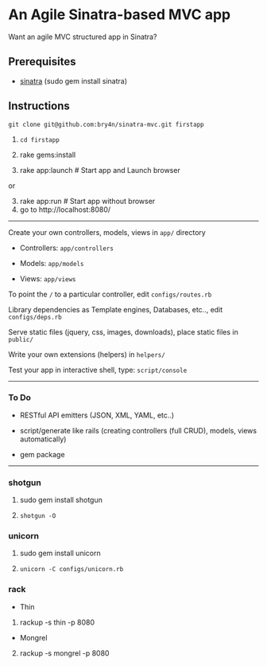 An Agile Sinatra-based MVC app
====================

Want an agile MVC structured app in Sinatra? 

## Prerequisites

- [sinatra](http://www.sinatra.com/) (sudo gem install sinatra)


## Instructions

`git clone git@github.com:bry4n/sinatra-mvc.git firstapp`

1) `cd firstapp`

2) rake gems:install

3) rake app:launch  # Start app and Launch browser

or

3) rake app:run # Start app without browser
4) go to http://localhost:8080/

---

Create your own controllers, models, views in `app/` directory

- Controllers: `app/controllers`

- Models: `app/models`

- Views: `app/views`

To point the `/` to a particular controller, edit `configs/routes.rb`

Library dependencies as Template engines, Databases, etc.., edit `configs/deps.rb`

Serve static files (jquery, css, images, downloads), place static files in `public/`

Write your own extensions (helpers) in `helpers/`

Test your app in interactive shell, type: `script/console`

---

### To Do

- RESTful API emitters (JSON, XML, YAML, etc..)

- script/generate like rails (creating controllers (full CRUD), models, views automatically)

- gem package

---

### shotgun

1) sudo gem install shotgun

2) `shotgun -O`


### unicorn

1) sudo gem install unicorn

2) `unicorn -C configs/unicorn.rb`


### rack

- Thin

1) rackup -s thin -p 8080

- Mongrel

2) rackup -s mongrel -p 8080
